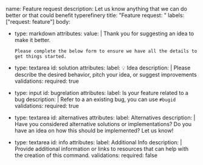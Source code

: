 name: Feature request
description: Let us know anything that we can do better or that could benefit typerefinery
title: "Feature request: <short description>"
labels: ["request: feature"]
body:
  - type: markdown
    attributes:
      value: |
        Thank you for suggesting an idea to make it better.

        Please complete the below form to ensure we have all the details to get things started.
  - type: textarea
    id: solution
    attributes:
      label: 💡 Idea
      description: |
        Please describe the desired behavior, pitch your idea, or suggest improvements
    validations:
      required: true
  - type: input
    id: bugrelation
    attributes:
      label: Is your feature related to a bug
      description: |
        Refer to a an existing bug, you can use `#bugid`
    validations:
      required: true
  - type: textarea
    id: alternatives
    attributes:
      label: Alternatives
      description: |
        Have you considered alternative solutions or implementations? Do you have an idea on how this should be implemented? Let us know!
  - type: textarea
    id: info
    attributes:
      label: Additional Info
      description: |
        Provide additional information or links to resources that can help with the creation of this command.
    validations:
      required: false
